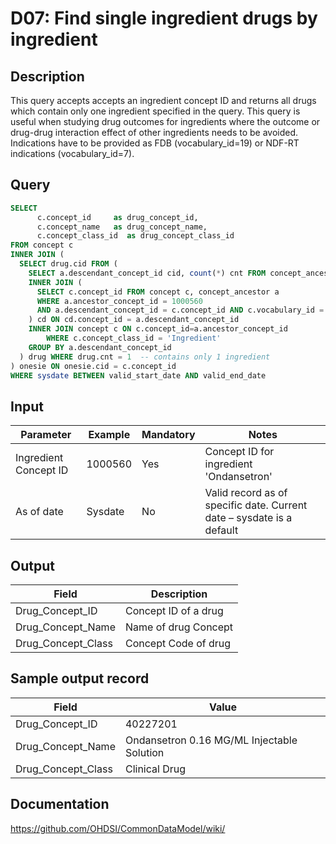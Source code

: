 # D07: Find single ingredient drugs by ingredient

## Description
This query accepts accepts an ingredient concept ID and returns all drugs which contain only one ingredient specified in the query. This query is useful when studying drug outcomes for ingredients where the outcome or drug-drug interaction effect of other ingredients needs to be avoided. Indications have to be provided as FDB (vocabulary_id=19) or NDF-RT indications (vocabulary_id=7).

## Query
```sql
SELECT
      c.concept_id     as drug_concept_id,
      c.concept_name   as drug_concept_name,
      c.concept_class_id  as drug_concept_class_id
FROM concept c
INNER JOIN (
  SELECT drug.cid FROM (
    SELECT a.descendant_concept_id cid, count(*) cnt FROM concept_ancestor a
    INNER JOIN (
      SELECT c.concept_id FROM concept c, concept_ancestor a
      WHERE a.ancestor_concept_id = 1000560
      AND a.descendant_concept_id = c.concept_id AND c.vocabulary_id = 'RxNorm'
    ) cd ON cd.concept_id = a.descendant_concept_id
    INNER JOIN concept c ON c.concept_id=a.ancestor_concept_id
        WHERE c.concept_class_id = 'Ingredient'
    GROUP BY a.descendant_concept_id
  ) drug WHERE drug.cnt = 1  -- contains only 1 ingredient
) onesie ON onesie.cid = c.concept_id
WHERE sysdate BETWEEN valid_start_date AND valid_end_date
```

## Input

| Parameter |  Example |  Mandatory |  Notes |
| --- | --- | --- | --- |
|  Ingredient Concept ID |  1000560 |  Yes | Concept ID for ingredient 'Ondansetron' |
|  As of date |  Sysdate |  No | Valid record as of specific date. Current date – sysdate is a default |

## Output

|  Field |  Description |
| --- | --- |
|  Drug_Concept_ID |  Concept ID of a drug |
|  Drug_Concept_Name |  Name of drug Concept |
|  Drug_Concept_Class |  Concept Code of drug |

## Sample output record

| Field |  Value |
| --- | --- |
|  Drug_Concept_ID |  40227201 |
|  Drug_Concept_Name |  Ondansetron 0.16 MG/ML Injectable Solution |
|  Drug_Concept_Class |  Clinical Drug |

## Documentation
https://github.com/OHDSI/CommonDataModel/wiki/

